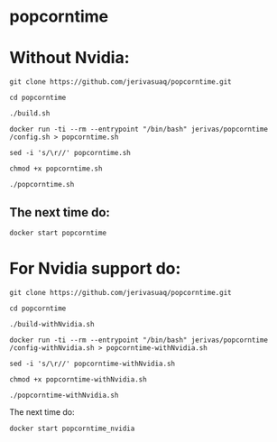 # popcorntime


Without Nvidia:
=====================================

```
git clone https://github.com/jerivasuaq/popcorntime.git

cd popcorntime

./build.sh

docker run -ti --rm --entrypoint "/bin/bash" jerivas/popcorntime /config.sh > popcorntime.sh

sed -i 's/\r//' popcorntime.sh

chmod +x popcorntime.sh

./popcorntime.sh

```

The next time do:
-------------------------------------

```
docker start popcorntime
```


For Nvidia support do:
======================================

```
git clone https://github.com/jerivasuaq/popcorntime.git

cd popcorntime

./build-withNvidia.sh

docker run -ti --rm --entrypoint "/bin/bash" jerivas/popcorntime /config-withNvidia.sh > popcorntime-withNvidia.sh

sed -i 's/\r//' popcorntime-withNvidia.sh

chmod +x popcorntime-withNvidia.sh

./popcorntime-withNvidia.sh
```


The next time do:

```
docker start popcorntime_nvidia
```


